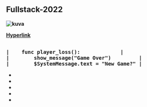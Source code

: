 

<b><h2>**Fullstack-2022**</h2><b>

  
![kuva](https://user-images.githubusercontent.com/99166139/159218855-f20f9252-42d6-45ce-aa17-1dde632f5abd.png)  

  
  [Hyperlink](https://github.com/JouniJokelainen/GitAndGitHub/blob/main/teht%C3%A4v%C3%A4.md)  

<pre>  
|    <b>func player_loss():<b>             |  
|        show_message("Game Over")         |  
|        $SystemMessage.text = "New Game?" |  
</pre>
  
  
  *
  *
  *
  *
  *

